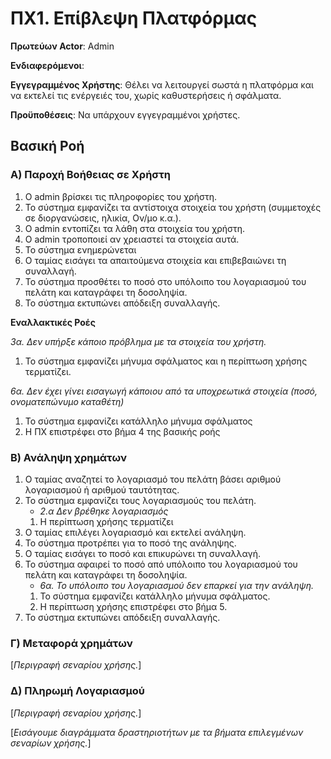 # ΠΧ1. Επίβλεψη Πλατφόρμας

**Πρωτεύων Actor**: Admin 

**Ενδιαφερόμενοι**:

**Εγγεγραμμένος Χρήστης**: Θέλει να λειτουργεί σωστά η πλατφόρμα και να εκτελεί τις ενέργειές του, χωρίς καθυστερήσεις ή σφάλματα.
  
**Προϋποθέσεις**: Να υπάρχουν εγγεγραμμένοι χρήστες.

## Βασική Ροή

### Α) Παροχή Βοήθειας σε Χρήστη

1. Ο admin βρίσκει τις πληροφορίες του χρήστη.
2. Το σύστημα εμφανίζει τα αντίστοιχα στοιχεία του χρήστη (συμμετοχές σε διοργανώσεις, ηλικία, Ον/μο κ.α.).
3. Ο admin εντοπίζει τα λάθη στα στοιχεία του χρήστη.
4. Ο admin τροποποιεί αν χρειαστεί τα στοιχεία αυτά.
5. Το σύστημα ενημερώνεται 
5. Ο ταμίας εισάγει τα απαιτούμενα στοιχεία και επιβεβαιώνει τη συναλλαγή.
6. Το σύστημα προσθέτει το ποσό στο υπόλοιπο του λογαριασμού του πελάτη και καταγράφει τη δοσοληψία.
7. Το σύστημα εκτυπώνει απόδειξη συναλλαγής.

**Εναλλακτικές Ροές**

*3α. Δεν υπήρξε κάποιο πρόβλημα με τα στοιχεία του χρήστη.*  
1. Το σύστημα εμφανίζει μήνυμα σφάλματος και η περίπτωση χρήσης τερματίζει.

*6α. Δεν έχει γίνει εισαγωγή κάποιου από τα υποχρεωτικά στοιχεία (ποσό, ονοματεπώνυμο καταθέτη)*
1. Το σύστημα εμφανίζει κατάλληλο μήνυμα σφάλματος
2. Η ΠΧ επιστρέφει στο βήμα 4 της βασικής ροής

### Β) Ανάληψη χρημάτων

1. Ο ταμίας αναζητεί το λογαριασμό του πελάτη βάσει αριθμού λογαριασμού ή αριθμού ταυτότητας.
2. Το σύστημα εμφανίζει τους λογαριασμούς του πελάτη.  
   * *2.α Δεν βρέθηκε λογαριασμός*
	1. Η περίπτωση χρήσης τερματίζει
3. Ο ταμίας επιλέγει λογαριασμό και εκτελεί ανάληψη.
4. Το σύστημα προτρέπει για το ποσό της ανάληψης.
5. Ο ταμίας εισάγει το ποσό και επικυρώνει τη συναλλαγή.
6. Το σύστημα αφαιρεί το ποσό από υπόλοιπο του λογαριασμού του πελάτη και καταγράφει τη δοσοληψία.  
    * *6α. Το υπόλοιπο του λογαριασμού δεν επαρκεί για την ανάληψη.*
    1. Το σύστημα εμφανίζει κατάλληλο μήνυμα σφάλματος.
    2. Η περίπτωση χρήσης επιστρέφει στο βήμα 5.
7. Το σύστημα εκτυπώνει απόδειξη συναλλαγής.

### Γ) Μεταφορά χρημάτων

\[*Περιγραφή σεναρίου χρήσης.*\]

### Δ) Πληρωμή Λογαριασμού

\[*Περιγραφή σεναρίου χρήσης.*\]


\[*Εισάγουμε διαγράμματα δραστηριοτήτων με τα βήματα επιλεγμένων σεναρίων χρήσης.*\]